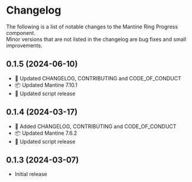 # Changelog

The following is a list of notable changes to the Mantine Ring Progress component.  
Minor versions that are not listed in the changelog are bug fixes and small improvements.

## 0.1.5 (2024-06-10)

- 📝 Updated CHANGELOG, CONTRIBUTING and CODE_OF_CONDUCT
- 📦️ Updated Mantine 7.10.1
- 👷 Updated script release

## 0.1.4 (2024-03-17)

- 📝 Added CHANGELOG, CONTRIBUTING and CODE_OF_CONDUCT
- 📦️ Updated Mantine 7.6.2
- 👷 Updated script release

## 0.1.3 (2024-03-07)

- Initial release
